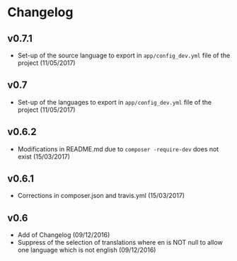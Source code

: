 # Changelog

v0.7.1
------
- Set-up of the source language to export in `app/config_dev.yml` file of the project (11/05/2017)

v0.7
------
- Set-up of the languages to export in `app/config_dev.yml` file of the project (11/05/2017)

v0.6.2
------
- Modifications in README.md due to `composer -require-dev` does not exist (15/03/2017)

v0.6.1
------
- Corrections in composer.json and travis.yml (15/03/2017)

v0.6
----
- Add of Changelog (09/12/2016)
- Suppress of the selection of translations where en is NOT null to allow one language which is not english (09/12/2016)